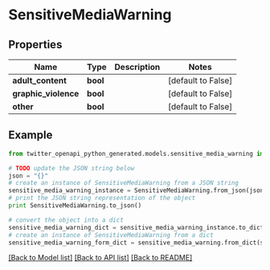 # SensitiveMediaWarning


## Properties

Name | Type | Description | Notes
------------ | ------------- | ------------- | -------------
**adult_content** | **bool** |  | [default to False]
**graphic_violence** | **bool** |  | [default to False]
**other** | **bool** |  | [default to False]

## Example

```python
from twitter_openapi_python_generated.models.sensitive_media_warning import SensitiveMediaWarning

# TODO update the JSON string below
json = "{}"
# create an instance of SensitiveMediaWarning from a JSON string
sensitive_media_warning_instance = SensitiveMediaWarning.from_json(json)
# print the JSON string representation of the object
print SensitiveMediaWarning.to_json()

# convert the object into a dict
sensitive_media_warning_dict = sensitive_media_warning_instance.to_dict()
# create an instance of SensitiveMediaWarning from a dict
sensitive_media_warning_form_dict = sensitive_media_warning.from_dict(sensitive_media_warning_dict)
```
[[Back to Model list]](../README.md#documentation-for-models) [[Back to API list]](../README.md#documentation-for-api-endpoints) [[Back to README]](../README.md)


